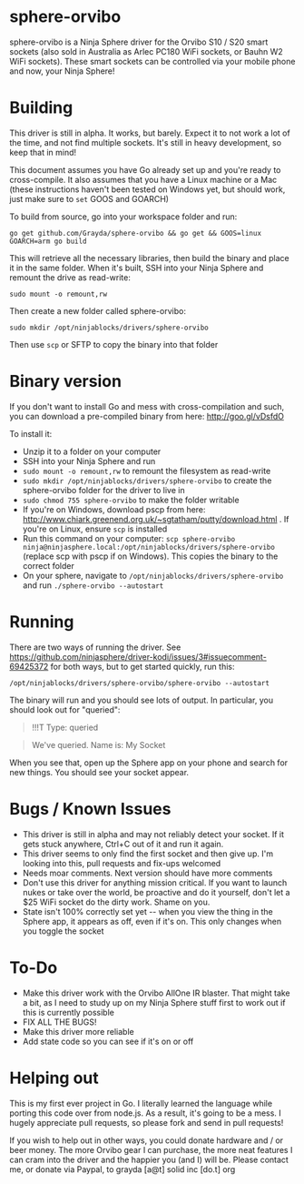 sphere-orvibo
=============

sphere-orvibo is a Ninja Sphere driver for the Orvibo S10 / S20 smart sockets (also sold in Australia as Arlec PC180 WiFi sockets, or Bauhn W2 WiFi sockets). These smart sockets can be controlled via your mobile phone and now, your Ninja Sphere!

Building
============

This driver is still in alpha. It works, but barely. Expect it to not work a lot of the time, and not find multiple sockets. It's still in heavy development, so keep that in mind!

This document assumes you have Go already set up and you're ready to cross-compile. It also assumes that you have a Linux machine or a Mac (these instructions haven't been tested on Windows yet, but should work, just make sure to `set` GOOS and GOARCH)

To build from source, go into your workspace folder and run:

`go get github.com/Grayda/sphere-orvibo && go get && GOOS=linux GOARCH=arm go build`

This will retrieve all the necessary libraries, then build the binary and place it in the same folder. When it's built, SSH into your Ninja Sphere and remount the drive as read-write:

`sudo mount -o remount,rw`

Then create a new folder called sphere-orvibo:

`sudo mkdir /opt/ninjablocks/drivers/sphere-orvibo`

Then use `scp` or SFTP to copy the binary into that folder

Binary version
==============

If you don't want to install Go and mess with cross-compilation and such, you can download a pre-compiled binary from here: http://goo.gl/vDsfdO

To install it:

 - Unzip it to a folder on your computer
 - SSH into your Ninja Sphere and run
  - `sudo mount -o remount,rw` to remount the filesystem as read-write
  - `sudo mkdir /opt/ninjablocks/drivers/sphere-orvibo` to create the sphere-orvibo folder for the driver to live in
  - `sudo chmod 755 sphere-orvibo` to make the folder writable
  - If you're on Windows, download pscp from here: http://www.chiark.greenend.org.uk/~sgtatham/putty/download.html . If you're on Linux, ensure `scp` is installed
  - Run this command on your computer: `scp sphere-orvibo ninja@ninjasphere.local:/opt/ninjablocks/drivers/sphere-orvibo` (replace scp with pscp if on Windows). This copies the binary to the correct folder
  - On your sphere, navigate to `/opt/ninjablocks/drivers/sphere-orvibo` and run `./sphere-orvibo --autostart`

Running
=======

There are two ways of running the driver. See https://github.com/ninjasphere/driver-kodi/issues/3#issuecomment-69425372 for both ways, but to get started quickly, run this:

`/opt/ninjablocks/drivers/sphere-orvibo/sphere-orvibo --autostart`

The binary will run and you should see lots of output. In particular, you should look out for "queried":

> !!!T Type: queried

> We've queried. Name is: My Socket

When you see that, open up the Sphere app on your phone and search for new things. You should see your socket appear.

Bugs / Known Issues
===================

 - This driver is still in alpha and may not reliably detect your socket. If it gets stuck anywhere, Ctrl+C out of it and run it again.
 - This driver seems to only find the first socket and then give up. I'm looking into this, pull requests and fix-ups welcomed
 - Needs moar comments. Next version should have more comments
 - Don't use this driver for anything mission critical. If you want to launch nukes or take over the world, be proactive and do it yourself, don't let a $25 WiFi socket do the dirty work. Shame on you.
 - State isn't 100% correctly set yet -- when you view the thing in the Sphere app, it appears as off, even if it's on. This only changes when you toggle the socket


To-Do
=======


- Make this driver work with the Orvibo AllOne IR blaster. That might take a bit, as I need to study up on my Ninja Sphere stuff first to work out if this is currently possible
 - FIX ALL THE BUGS!
 - Make this driver more reliable
 - Add state code so you can see if it's on or off

 Helping out
 ===========

 This is my first ever project in Go. I literally learned the language while porting this code over from node.js. As a result, it's going to be a mess. I hugely appreciate pull requests, so please fork and send in pull requests!

 If you wish to help out in other ways, you could donate hardware and / or beer money. The more Orvibo gear I can purchase, the more neat features I can cram into the driver and the happier you (and I) will be. Please contact me, or donate via Paypal, to grayda [a@t] solid inc [do.t] org
